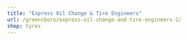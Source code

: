 ```yaml
---
title: "Express Oil Change & Tire Engineers"
url: /greensboro/express-oil-change-and-tire-engineers-2/
shop: tyres
---
```

